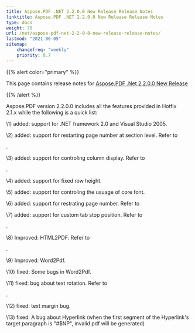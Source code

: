 ```yaml
---
title: Aspose.PDF .NET 2.2.0.0 New Release Release Notes
linktitle: Aspose.PDF .NET 2.2.0.0 New Release Release Notes
type: docs
weight: 70
url: /net/aspose-pdf-net-2-2-0-0-new-release-release-notes/
lastmod: "2021-06-05"
sitemap:
    changefreq: "weekly"
    priority: 0.7
---
```


{{% alert color="primary" %}}

This page contains release notes for [Aspose.PDF .Net 2.2.0.0 New Release](https://downloads.aspose.com/pdf/net/new-releases/aspose.pdf-.net-2.2.0.0-new-release/)

{{% /alert %}}

Aspose.PDF version 2.2.0.0 includes all the features provided in Hotfix 2.1.x&nbsp;while&nbsp;the following is a quick list:

\1) added: support for .NET framework 2.0 and Visual Studio 2005.

\2) added: support for restarting page number at section level. Refer to

.

\3) added: support for controling column display. Refer to

.

\4) added: support for fixed row height.

\5) added:&nbsp;support for controling the usuage of core font.

\6) added: support for restrating page number. Refer to

\7) added: support for custom tab stop position. Refer to

.

\8) Improved: HTML2PDF. Refer to

.

\9) Improved: Word2Pdf.

\10) fixed: Some bugs in Word2Pdf.

\11) fixed: bug about text rotation. Refer to

.

\12) fixed: text margin bug.

\13) fixed: A bug about Hyperlink (when the first segment of the Hyperlink's target paragraph is "#$NP", invalid pdf will be generated)
